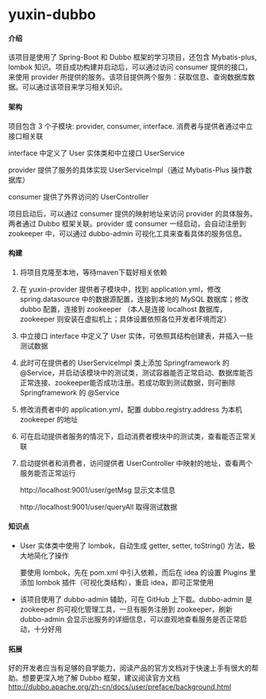 # yuxin-dubbo

#### 介绍
该项目是使用了 Spring-Boot 和 Dubbo 框架的学习项目，还包含 Mybatis-plus, lombok 知识。项目成功构建并启动后，可以通过访问 consumer 提供的接口，来使用 provider 所提供的服务。该项目提供两个服务：获取信息、查询数据库数据。可以通过该项目来学习相关知识。

#### 架构
项目包含 3 个子模块: provider, consumer, interface.  消费者与提供者通过中立接口相关联

interface 中定义了 User 实体类和中立接口 UserService

provider 提供了服务的具体实现 UserServiceImpl（通过 Mybatis-Plus 操作数据库）

consumer 提供了外界访问的 UserController

项目启动后，可以通过 consumer 提供的映射地址来访问 provider 的具体服务。两者通过 Dubbo 框架关联。provider 或 consumer 一经启动，会自动注册到 zookeeper 中，可以通过 dubbo-admin 可视化工具来查看具体的服务信息。

#### 构建

1. 将项目克隆至本地，等待maven下载好相关依赖

2. 在 yuxin-provider 提供者子模块中，找到 application.yml，修改 spring.datasource 中的数据源配置，连接到本地的 MySQL 数据库；修改 dubbo 配置，连接到 zookeeper （本人是连接 localhost 数据库，zookeeper 则安装在虚拟机上；具体设置依照各位开发者环境而定）

3. 中立接口 interface 中定义了 User 实体，可依照其结构创建表，并插入一些测试数据

4. 此时可在提供者的 UserServiceImpl 类上添加 Springframework 的 @Service，并启动该模块中的测试类，测试容器能否正常启动、数据库能否正常连接、zookeeper能否成功注册。若成功取到测试数据，则可删除 Springframework 的 @Service

5. 修改消费者中的 application.yml，配置 dubbo.registry.address 为本机 zookeeper 的地址

6. 可在启动提供者服务的情况下，启动消费者模块中的测试类，查看能否正常关联

7. 启动提供者和消费者，访问提供者 UserController 中映射的地址，查看两个服务能否正常运行

   http://localhost:9001/user/getMsg		显示文本信息

   http://localhost:9001/user/queryAll		取得测试数据

#### 知识点

* User 实体类中使用了 lombok，自动生成 getter, setter, toString() 方法，极大地简化了操作

  要使用 lombok，先在 pom.xml 中引入依赖，而后在 idea 的设置 Plugins 里添加 lombok 插件（可视化类结构），重启 idea，即可正常使用

* 该项目使用了 dubbo-admin 辅助，可在 GitHub 上下载。dubbo-admin 是 zookeeper 的可视化管理工具，一旦有服务注册到 zookeeper，刷新 dubbo-admin 会显示出服务的详细信息，可以直观地查看服务是否正常启动，十分好用

#### 拓展

好的开发者应当有足够的自学能力，阅读产品的官方文档对于快速上手有很大的帮助。想要更深入地了解 Dubbo 框架，建议阅读官方文档 http://dubbo.apache.org/zh-cn/docs/user/preface/background.html